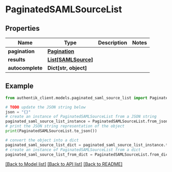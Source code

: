 # PaginatedSAMLSourceList


## Properties

Name | Type | Description | Notes
------------ | ------------- | ------------- | -------------
**pagination** | [**Pagination**](Pagination.md) |  | 
**results** | [**List[SAMLSource]**](SAMLSource.md) |  | 
**autocomplete** | **Dict[str, object]** |  | 

## Example

```python
from authentik_client.models.paginated_saml_source_list import PaginatedSAMLSourceList

# TODO update the JSON string below
json = "{}"
# create an instance of PaginatedSAMLSourceList from a JSON string
paginated_saml_source_list_instance = PaginatedSAMLSourceList.from_json(json)
# print the JSON string representation of the object
print(PaginatedSAMLSourceList.to_json())

# convert the object into a dict
paginated_saml_source_list_dict = paginated_saml_source_list_instance.to_dict()
# create an instance of PaginatedSAMLSourceList from a dict
paginated_saml_source_list_from_dict = PaginatedSAMLSourceList.from_dict(paginated_saml_source_list_dict)
```
[[Back to Model list]](../README.md#documentation-for-models) [[Back to API list]](../README.md#documentation-for-api-endpoints) [[Back to README]](../README.md)


